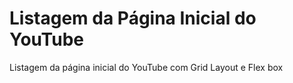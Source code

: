 # Listagem da Página Inicial do YouTube
Listagem da página inicial do YouTube com Grid Layout e Flex box
